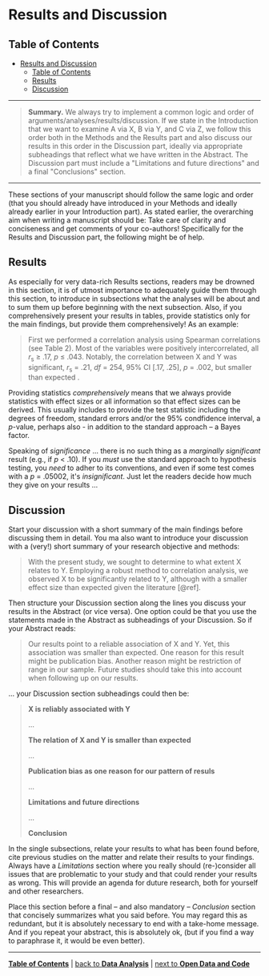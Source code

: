 # Results and Discussion

## Table of Contents

- [Results and Discussion](#results-and-discussion)
  - [Table of Contents](#table-of-contents)
  - [Results](#results)
  - [Discussion](#discussion)

---

> **Summary.** We always try to implement a common logic and order of arguments/analyses/results/discussion. If we state in the Introduction that we want to examine A via X, B via Y, and C via Z, we follow this order both in the Methods and the Results part and also discuss our results in this order in the Discussion part, ideally via appropriate subheadings that reflect what we have written in the Abstract. The Discussion part must include a "Limitations and future directions" and a final "Conclusions" section.

---

These sections of your manuscript should follow the same logic and order (that you should already have introduced in your Methods and ideally already earlier in your Introduction part).
As stated earlier, the overarching aim when writing a manuscript should be:
Take care of clarity and conciseness and get comments of your co-authors!
Specifically for the Results and Discussion part, the following might be of help.

## Results

As especially for very data-rich Results sections, readers may be drowned in this section, it is of utmost importance to adequately guide them through this section, to introduce in subsections what the analyses will be about and to sum them up before beginning with the next subsection. Also, if you comprehensively present your results in tables, provide statistics only for the main findings, but provide them comprehensively! As an example:

> First we performed a correlation analysis using Spearman correlations (see Table 2). Most of the variables were positively intercorrelated, all *r*<sub>s</sub> &ge; .17, *p* &leq; .043. Notably, the correlation between X and Y was significant, *r*<sub>s</sub> = .21, *df* = 254, 95% CI [.17, .25], *p* = .002, but smaller than expected .

Providing statistics *comprehensively* means that we always provide statistics with effect sizes or all information so that effect sizes can be derived. This usually includes to provide the test statistic including the degrees of freedom, standard errors and/or the 95% condfidence interval, a *p*-value, perhaps also - in addition to the standard approach – a Bayes factor.

Speaking of *significance* ... there is no such thing as a *marginally significant* result (e.g., if *p* < .10). If you *must* use the standard approach to hypothesis testing, you *need* to adher to its conventions, and even if some test comes with a *p* = .05002, it's *insignificant*. Just let the readers decide how much they give on your results ... 

## Discussion

Start your discussion with a short summary of the main findings before discussing them in detail. You ma also want to introduce your discussion with a (very!) short summary of your research objective and methods:

> With the present study, we sought to determine to what extent X relates to Y. Employing a robust method to correlation analysis, we observed X to be significantly related to Y, although with a smaller effect size than expected given the literature [@ref].

Then structure your Discussion section along the lines you discuss your results in the Abstract (or vice versa). One option could be that you use the statements made in the Abstract as subheadings of your Discussion. So if your Abstract reads:

> Our results point to a reliable association of X and Y. Yet, this association was smaller than expected. One reason for this result might be publication bias. Another reason might be restriction of range in our sample. Future studies should take this into account when following up on our results.

... your Discussion section subheadings could then be:

> **X is reliably associated with Y**
>
>...
>
> **The relation of X and Y is smaller than expected**
>
>...
>
> **Publication bias as one reason for our pattern of resuls**
>
> ...
>
> **Limitations and future directions**
>
>...
>
> **Conclusion**

In the single subsections, relate your results to what has been found before, cite previous studies on the matter and relate their results to your findings. Always have a *Limitations* section where you really should (re-)consider all issues that are problematic to your study and that could render your results as wrong. This will provide an agenda for duture research, both for yourself and other researchers. 

Place this section before a final – and also mandatory – *Conclusion* section that concisely summarizes what you said before. You may regard this as redundant, but it is absolutely necessary to end with a take-home message. And if you repeat your abstract, this is absolutely ok, (but if you find a way to paraphrase it, it would be even better).

---

[**Table of Contents**](#README.md) | [back to **Data Analysis**](12_Data_analysis.md) | [next to **Open Data and Code**](14_Open_data_and_code.md)


